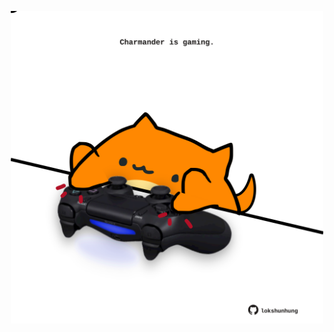 <!-- built at 06/09/2024, 04:00:52 UTC -->
<p align="center">
  <img width="500" height="500" src="./ReadmeImage.svg">
</p>
